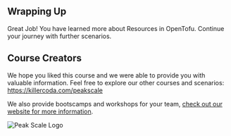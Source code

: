 ## Wrapping Up

Great Job! You have learned more about Resources in OpenTofu. Continue your journey with further scenarios.

## Course Creators

We hope you liked this course and we were able to provide you with valuable information. Feel free to explore our other courses and scenarios: <https://killercoda.com/peakscale>

We also provide bootscamps and workshops for your team, [check out our website for more information](https://peakscale.ch/en/services/).

![Peak Scale Logo](../../../assets/logos/peakscale/logo-vertical.png)
